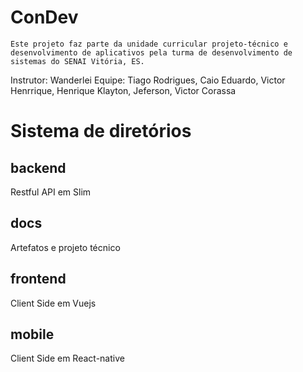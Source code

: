 # ConDev
    Este projeto faz parte da unidade curricular projeto-técnico e desenvolvimento de aplicativos pela turma de desenvolvimento de sistemas do SENAI Vitória, ES.

Instrutor: Wanderlei
Equipe: Tiago Rodrigues, Caio Eduardo, Victor Henrrique, Henrique Klayton, Jeferson, Victor Corassa

# Sistema de diretórios

## backend
Restful API em Slim

## docs
Artefatos e projeto técnico

## frontend
Client Side em Vuejs

## mobile
Client Side em React-native
